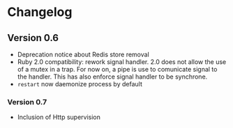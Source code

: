# Changelog

## Version 0.6

 * Deprecation notice about Redis store removal
 * Ruby 2.0 compatibility: rework signal handler. 2.0 does not allow the use of
 a mutex in a trap. For now on, a pipe is use to comunicate signal to the
 handler. This has also enforce signal handler to be synchrone.
 * `restart` now daemonize process by default


### Version 0.7

 * Inclusion of Http supervision
